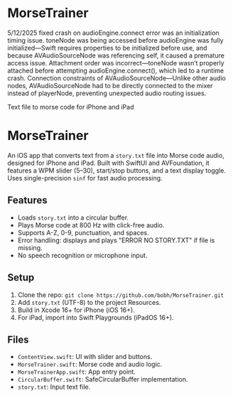 # MorseTrainer
5/12/2025
fixed crash on audioEngine.connect 
error was an initialization timing issue. 
toneNode was being accessed before audioEngine was fully initialized—Swift 
requires properties to be initialized before use, and because AVAudioSourceNode 
was referencing self, it caused a premature access issue.
Attachment order was incorrect—toneNode wasn’t properly attached before 
attempting audioEngine.connect(), which led to a runtime crash.
Connection constraints of AVAudioSourceNode—Unlike other audio nodes, 
AVAudioSourceNode had to be directly connected to the mixer instead of 
playerNode, preventing unexpected audio routing issues.




Text file to morse code for iPhone and iPad 
# MorseTrainer

An iOS app that converts text from a `story.txt` file into Morse code audio, designed for iPhone and iPad. Built with SwiftUI and AVFoundation, it features a WPM slider (5–30), start/stop buttons, and a text display toggle. Uses single-precision `sinf` for fast audio processing.

## Features
- Loads `story.txt` into a circular buffer.
- Plays Morse code at 800 Hz with click-free audio.
- Supports A-Z, 0-9, punctuation, and spaces.
- Error handling: displays and plays "ERROR NO STORY.TXT" if file is missing.
- No speech recognition or microphone input.

## Setup
1. Clone the repo: `git clone https://github.com/bobh/MorseTrainer.git`
2. Add `story.txt` (UTF-8) to the project Resources.
3. Build in Xcode 16+ for iPhone (iOS 16+).
4. For iPad, import into Swift Playgrounds (iPadOS 16+).

## Files
- `ContentView.swift`: UI with slider and buttons.
- `MorseTrainer.swift`: Morse code and audio logic.
- `MorseTrainerApp.swift`: App entry point.
- `CircularBuffer.swift`: SafeCircularBuffer implementation.
- `story.txt`: Input text file.

